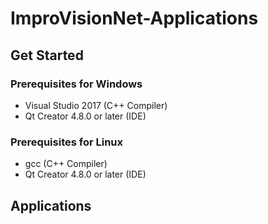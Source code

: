 # ImproVisionNet-Applications

## Get Started

### Prerequisites for Windows

* Visual Studio 2017 (C++ Compiler)
* Qt Creator 4.8.0 or later (IDE)

### Prerequisites for Linux

* gcc (C++ Compiler)
* Qt Creator 4.8.0 or later (IDE)

## Applications
